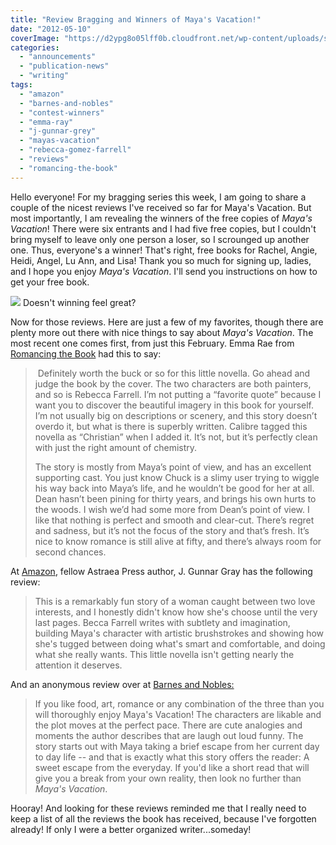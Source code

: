 ```yaml
---
title: "Review Bragging and Winners of Maya's Vacation!"
date: "2012-05-10"
coverImage: "https://d2ypg8o05lff0b.cloudfront.net/wp-content/uploads/sites/3/2012/05/Mayas-Vacation-300-x-450.jpg"
categories:
  - "announcements"
  - "publication-news"
  - "writing"
tags:
  - "amazon"
  - "barnes-and-nobles"
  - "contest-winners"
  - "emma-ray"
  - "j-gunnar-grey"
  - "mayas-vacation"
  - "rebecca-gomez-farrell"
  - "reviews"
  - "romancing-the-book"
---
```


Hello everyone! For my bragging series this week, I am going to share a couple of the nicest reviews I've received so far for Maya's Vacation. But most importantly, I am revealing the winners of the free copies of _Maya's Vacation_! There were six entrants and I had five free copies, but I couldn't bring myself to leave only one person a loser, so I scrounged up another one. Thus, everyone's a winner! That's right, free books for Rachel, Angie, Heidi, Angel, Lu Ann, and Lisa! Thank you so much for signing up, ladies, and I hope you enjoy _Maya's Vacation_. I'll send you instructions on how to get your free book.

![](images/Charleston003.JPG) Doesn't winning feel great?

Now for those reviews. Here are just a few of my favorites, though there are plenty more out there with nice things to say about _Maya's Vacation_. The most recent one comes first, from just this February. Emma Rae from [Romancing the Book](http://romancing-the-book.com/2012/02/review-mayas-vacation-by-rebecca-farrell.html "Romancing the Book review") had this to say:

>  Definitely worth the buck or so for this little novella. Go ahead and judge the book by the cover. The two characters are both painters, and so is Rebecca Farrell. I’m not putting a “favorite quote” because I want you to discover the beautiful imagery in this book for yourself. I’m not usually big on descriptions or scenery, and this story doesn’t overdo it, but what is there is superbly written. Calibre tagged this novella as “Christian” when I added it. It’s not, but it’s perfectly clean with just the right amount of chemistry.
>
> The story is mostly from Maya’s point of view, and has an excellent supporting cast. You just know Chuck is a slimy user trying to wiggle his way back into Maya’s life, and he wouldn’t be good for her at all. Dean hasn’t been pining for thirty years, and brings his own hurts to the woods. I wish we’d had some more from Dean’s point of view. I like that nothing is perfect and smooth and clear-cut. There’s regret and sadness, but it’s not the focus of the story and that’s fresh. It’s nice to know romance is still alive at fifty, and there’s always room for second chances.

At [Amazon](http://www.amazon.com/review/R1R8D0URG00G8E/ref=cm_cr_pr_viewpnt#R1R8D0URG00G8E "Amazon Review"), fellow Astraea Press author, J. Gunnar Gray has the following review:

> This is a remarkably fun story of a woman caught between two love interests, and I honestly didn't know how she's choose until the very last pages. Becca Farrell writes with subtlety and imagination, building Maya's character with artistic brushstrokes and showing how she's tugged between doing what's smart and comfortable, and doing what she really wants. This little novella isn't getting nearly the attention it deserves.

And an anonymous review over at [Barnes and Nobles:](http://www.barnesandnoble.com/w/mayas-vacation-rebecca-gomez-farrell/1101340261 "Reviews Barnes and Nobles")

> If you like food, art, romance or any combination of the three than you will thoroughly enjoy Maya's Vacation! The characters are likable and the plot moves at the perfect pace. There are cute analogies and moments the author describes that are laugh out loud funny. The story starts out with Maya taking a brief escape from her current day to day life -- and that is exactly what this story offers the reader: A sweet escape from the everyday. If you'd like a short read that will give you a break from your own reality, then look no further than _Maya's Vacation_.

Hooray! And looking for these reviews reminded me that I really need to keep a list of all the reviews the book has received, because I've forgotten already! If only I were a better organized writer...someday!
